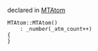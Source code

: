 
declared in [MTAtom](MTAtom.hpp.md)

~~~ { .cpp }
MTAtom::MTAtom()
	: _number(_atm_count++)
{
}
~~~

